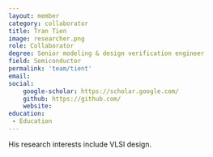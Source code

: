 ```yaml
---
layout: member
category: collaborator
title: Tran Tien
image: researcher.png
role: Collaborator
degree: Senior modeling & design verification engineer 
field: Semiconductor
permalink: 'team/tient'
email: 
social:
    google-scholar: https://scholar.google.com/
    github: https://github.com/
    website: 
education:
 - Education
---
```

His research interests include VLSI design.
